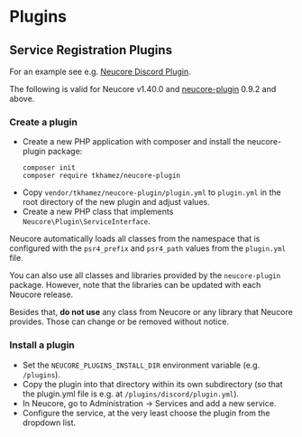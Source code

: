 # Plugins

## Service Registration Plugins

For an example see e.g. [Neucore Discord Plugin](https://github.com/tkhamez/neucore-discord-plugin).

The following is valid for Neucore v1.40.0 and [neucore-plugin](https://github.com/tkhamez/neucore-plugin) 
0.9.2 and above.

### Create a plugin

- Create a new PHP application with composer and install the neucore-plugin package:
  ```shell script
  composer init
  composer require tkhamez/neucore-plugin
  ```
- Copy `vendor/tkhamez/neucore-plugin/plugin.yml` to `plugin.yml` in the root directory of the new plugin
  and adjust values.
- Create a new PHP class that implements `Neucore\Plugin\ServiceInterface`.

Neucore automatically loads all classes from the namespace that is configured with the `psr4_prefix` and 
`psr4_path` values from the `plugin.yml` file.

You can also use all classes and libraries provided by the `neucore-plugin` package. However, note that the libraries
can be updated with each Neucore release.

Besides that, **do not use** any class from Neucore or any library that Neucore provides. Those can change or
be removed without notice.

### Install a plugin

- Set the `NEUCORE_PLUGINS_INSTALL_DIR` environment variable (e.g. `/plugins`).
- Copy the plugin into that directory within its own subdirectory (so that the plugin.yml file is e.g. 
  at `/plugins/discord/plugin.yml`).
- In Neucore, go to Administration -> Services and add a new service.
- Configure the service, at the very least choose the plugin from the dropdown list.

